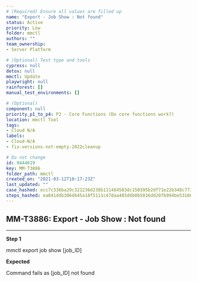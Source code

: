 ```yaml
---
# (Required) Ensure all values are filled up
name: "Export - Job Show : Not found"
status: Active
priority: Low
folder: mmctl
authors: ""
team_ownership: 
- Server Platform

# (Optional) Test type and tools
cypress: null
detox: null
mmctl: Update
playwright: null
rainforest: []
manual_test_environments: []

# (Optional)
component: null
priority_p1_to_p4: P2 - Core Functions (Do core functions work?)
location: mmctl Tool
tags: 
- Cloud N/A
labels: 
- Cloud-N/A
- fix-versions-not-empty-2022cleanup

# Do not change
id: 9444619
key: MM-T3886
folder_path: mmctl
created_on: "2021-03-12T10:17:23Z"
last_updated: ""
case_hashed: ecc7c336ba29c321236d238b111484583dc150395b2df71e22b348c773506fc49ff9d8ae96d2b15be7dd1c78b31ade00
steps_hashed: ea841ddb306d645a18f5111c47daa485d8b0b5816dd20fb994be53166b28c0d0f3e8a9b25f619ebaf204f49c624e82c3
---
```


## MM-T3886: Export - Job Show : Not found

---

**Step 1**

mmctl export job show \[job\_ID]

**Expected**

Command fails as \[job\_ID] not found
